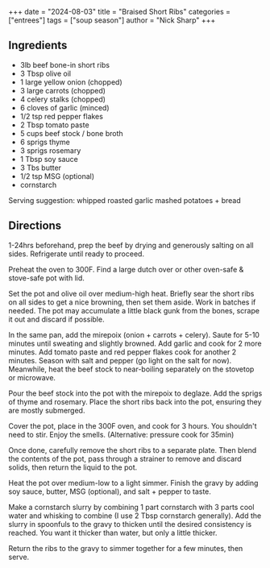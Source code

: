+++
date = "2024-08-03"
title = "Braised Short Ribs"
categories = ["entrees"]
tags = ["soup season"]
author = "Nick Sharp"
+++

## Ingredients

- 3lb beef bone-in short ribs
- 3 Tbsp olive oil
- 1 large yellow onion (chopped)
- 3 large carrots (chopped)
- 4 celery stalks (chopped)
- 6 cloves of garlic (minced)
- 1/2 tsp red pepper flakes
- 2 Tbsp tomato paste
- 5 cups beef stock / bone broth
- 6 sprigs thyme
- 3 sprigs rosemary
- 1 Tbsp soy sauce
- 3 Tbs butter
- 1/2 tsp MSG (optional)
- cornstarch


Serving suggestion: whipped roasted garlic mashed potatoes + bread


## Directions

1-24hrs beforehand, prep the beef by drying and generously salting on all sides. Refrigerate until ready to proceed.

Preheat the oven to 300F. Find a large dutch over or other oven-safe & stove-safe pot with lid.

Set the pot and olive oil over medium-high heat. Briefly sear the short ribs on all sides to get a nice browning, then set them aside. Work in batches if needed. The pot may accumulate a little black gunk from the bones, scrape it out and discard if possible.

In the same pan, add the mirepoix (onion + carrots + celery). Saute for 5-10 minutes until sweating and slightly browned. Add garlic and cook for 2 more minutes. Add tomato paste and red pepper flakes cook for another 2 minutes. Season with salt and pepper (go light on the salt for now). Meanwhile, heat the beef stock to near-boiling separately on the stovetop or microwave.

Pour the beef stock into the pot with the mirepoix to deglaze. Add the sprigs of thyme and rosemary. Place the short ribs back into the pot, ensuring they are mostly submerged.

Cover the pot, place in the 300F oven, and cook for 3 hours. You shouldn't need to stir. Enjoy the smells. (Alternative: pressure cook for 35min)

Once done, carefully remove the short ribs to a separate plate. Then blend the contents of the pot, pass through a strainer to remove and discard solids, then return the liquid to the pot.

Heat the pot over medium-low to a light simmer. Finish the gravy by adding soy sauce, butter, MSG (optional), and salt + pepper to taste.

Make a cornstarch slurry by combining 1 part cornstarch with 3 parts cool water and whisking to combine (I use 2 Tbsp cornstarch generally). Add the slurry in spoonfuls to the gravy to thicken until the desired consistency is reached. You want it thicker than water, but only a little thicker.

Return the ribs to the gravy to simmer together for a few minutes, then serve. 
